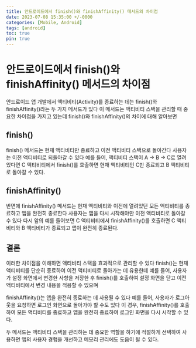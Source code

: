 ```yaml
---
title: 안드로이드에서 finish()와 finishAffinity() 메서드의 차이점
date: 2023-07-08 15:35:00 +/-0000
categories: [Mobile, Android]
tags: [android]
toc: true
pin: true
---
```


# 안드로이드에서 finish()와 finishAffinity() 메서드의 차이점

안드로이드 앱 개발에서 액티비티(Activity)를 종료하는 데는 finish()와 
finishAffinity()라는 두 가지 메서드가 있다 이 메서드는 액티비티 스택을 관리할 때
중요한 차이점을 가지고 있는데 finish()와 finishAffinity()의 차이에 대해 알아보면

## finish()

finish() 메서드는 현재 액티비티만 종료하고 이전 액티비티 스택으로 돌아간다 사용자는 이전 액티비티로 되돌아갈 수 있다 예를 들어, 액티비티 스택이 A → B → C로 열려 있다면 C 액티비티에서 finish()를 호출하면 현재 액티비티인 C만 종료되고 B 액티비티로 돌아갈 수 있다.

## finishAffinity()

반면에 finishAffinity() 메서드는 현재 액티비티와 이전에 열려있던 모든 액티비티를 종료하고 앱을 완전히 종료한다 사용자는 앱을 다시 시작해야만 이전 액티비티로 돌아갈 수 있다 다시 앞의 예를 들어보면 C 액티비티에서 finishAffinity()를 호출하면 C 액티비티와 B 액티비티가 종료되고 앱이 완전히 종료된다.

## 결론

이러한 차이점을 이해하면 액티비티 스택을 효과적으로 관리할 수 있다 finish()는 현재 액티비티를 단순히 종료하여 이전 액티비티로 돌아가는 데 유용한데 예를 들어, 사용자가 설정 화면에서 변경한 사항을 저장한 후 finish()를 호출하여 설정 화면을 닫고 이전 액티비티에서 변경 내용을 적용할 수 있으며

finishAffinity()는 앱을 완전히 종료하는 데 사용될 수 있다 예를 들어, 사용자가 로그아웃을 요청하면 로그인 화면으로 돌아가야 할 수도 있다 이 경우, finishAffinity()를 호출하여 모든 액티비티를 종료하고 앱을 완전히 종료하여 로그인 화면을 다시 시작할 수 있다.

두 메서드는 액티비티 스택을 관리하는 데 중요한 역할을 하기에
적절하게 선택하여 사용하면 앱의 사용자 경험을 개선하고 메모리 관리에도 도움이 될 수 있다.